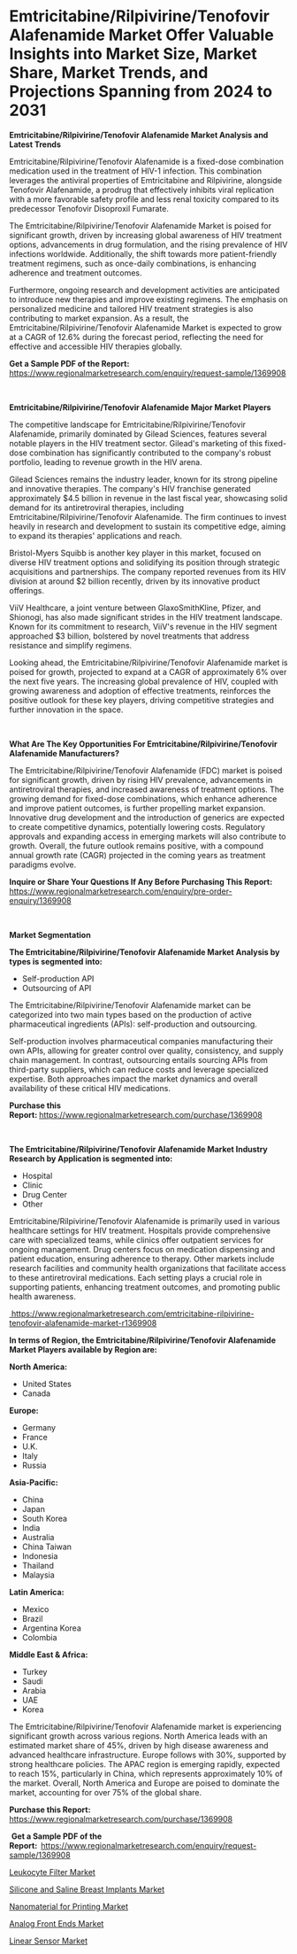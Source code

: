 <p><h1>Emtricitabine/Rilpivirine/Tenofovir Alafenamide Market Offer Valuable Insights into Market Size, Market Share, Market Trends, and Projections Spanning from 2024 to 2031</h1></p><p><strong>Emtricitabine/Rilpivirine/Tenofovir Alafenamide Market Analysis and Latest Trends</strong></p>
<p><p>Emtricitabine/Rilpivirine/Tenofovir Alafenamide is a fixed-dose combination medication used in the treatment of HIV-1 infection. This combination leverages the antiviral properties of Emtricitabine and Rilpivirine, alongside Tenofovir Alafenamide, a prodrug that effectively inhibits viral replication with a more favorable safety profile and less renal toxicity compared to its predecessor Tenofovir Disoproxil Fumarate. </p><p>The Emtricitabine/Rilpivirine/Tenofovir Alafenamide Market is poised for significant growth, driven by increasing global awareness of HIV treatment options, advancements in drug formulation, and the rising prevalence of HIV infections worldwide. Additionally, the shift towards more patient-friendly treatment regimens, such as once-daily combinations, is enhancing adherence and treatment outcomes. </p><p>Furthermore, ongoing research and development activities are anticipated to introduce new therapies and improve existing regimens. The emphasis on personalized medicine and tailored HIV treatment strategies is also contributing to market expansion. As a result, the Emtricitabine/Rilpivirine/Tenofovir Alafenamide Market is expected to grow at a CAGR of 12.6% during the forecast period, reflecting the need for effective and accessible HIV therapies globally.</p></p>
<p><strong>Get a Sample PDF of the Report:&nbsp;</strong> <a href="https://www.regionalmarketresearch.com/enquiry/request-sample/1369908">https://www.regionalmarketresearch.com/enquiry/request-sample/1369908</a></p>
<p>&nbsp;</p>
<p><strong>Emtricitabine/Rilpivirine/Tenofovir Alafenamide Major Market Players</strong></p>
<p><p>The competitive landscape for Emtricitabine/Rilpivirine/Tenofovir Alafenamide, primarily dominated by Gilead Sciences, features several notable players in the HIV treatment sector. Gilead's marketing of this fixed-dose combination has significantly contributed to the company's robust portfolio, leading to revenue growth in the HIV arena.</p><p>Gilead Sciences remains the industry leader, known for its strong pipeline and innovative therapies. The company's HIV franchise generated approximately $4.5 billion in revenue in the last fiscal year, showcasing solid demand for its antiretroviral therapies, including Emtricitabine/Rilpivirine/Tenofovir Alafenamide. The firm continues to invest heavily in research and development to sustain its competitive edge, aiming to expand its therapies' applications and reach.</p><p>Bristol-Myers Squibb is another key player in this market, focused on diverse HIV treatment options and solidifying its position through strategic acquisitions and partnerships. The company reported revenues from its HIV division at around $2 billion recently, driven by its innovative product offerings.</p><p>ViiV Healthcare, a joint venture between GlaxoSmithKline, Pfizer, and Shionogi, has also made significant strides in the HIV treatment landscape. Known for its commitment to research, ViiV's revenue in the HIV segment approached $3 billion, bolstered by novel treatments that address resistance and simplify regimens.</p><p>Looking ahead, the Emtricitabine/Rilpivirine/Tenofovir Alafenamide market is poised for growth, projected to expand at a CAGR of approximately 6% over the next five years. The increasing global prevalence of HIV, coupled with growing awareness and adoption of effective treatments, reinforces the positive outlook for these key players, driving competitive strategies and further innovation in the space.</p></p>
<p>&nbsp;</p>
<p><strong>What Are The Key Opportunities For Emtricitabine/Rilpivirine/Tenofovir Alafenamide Manufacturers?</strong></p>
<p><p>The Emtricitabine/Rilpivirine/Tenofovir Alafenamide (FDC) market is poised for significant growth, driven by rising HIV prevalence, advancements in antiretroviral therapies, and increased awareness of treatment options. The growing demand for fixed-dose combinations, which enhance adherence and improve patient outcomes, is further propelling market expansion. Innovative drug development and the introduction of generics are expected to create competitive dynamics, potentially lowering costs. Regulatory approvals and expanding access in emerging markets will also contribute to growth. Overall, the future outlook remains positive, with a compound annual growth rate (CAGR) projected in the coming years as treatment paradigms evolve.</p></p>
<p><strong>Inquire or Share Your Questions If Any Before Purchasing This Report:</strong> <a href="https://www.regionalmarketresearch.com/enquiry/pre-order-enquiry/1369908">https://www.regionalmarketresearch.com/enquiry/pre-order-enquiry/1369908</a></p>
<p>&nbsp;</p>
<p><strong>Market Segmentation</strong></p>
<p><strong>The Emtricitabine/Rilpivirine/Tenofovir Alafenamide Market Analysis by types is segmented into:</strong></p>
<p><ul><li>Self-production API</li><li>Outsourcing of API</li></ul></p>
<p><p>The Emtricitabine/Rilpivirine/Tenofovir Alafenamide market can be categorized into two main types based on the production of active pharmaceutical ingredients (APIs): self-production and outsourcing. </p><p>Self-production involves pharmaceutical companies manufacturing their own APIs, allowing for greater control over quality, consistency, and supply chain management. In contrast, outsourcing entails sourcing APIs from third-party suppliers, which can reduce costs and leverage specialized expertise. Both approaches impact the market dynamics and overall availability of these critical HIV medications.</p></p>
<p><strong>Purchase this Report:&nbsp;</strong><a href="https://www.regionalmarketresearch.com/purchase/1369908">https://www.regionalmarketresearch.com/purchase/1369908</a></p>
<p>&nbsp;</p>
<p><strong>The Emtricitabine/Rilpivirine/Tenofovir Alafenamide Market Industry Research by Application is segmented into:</strong></p>
<p><ul><li>Hospital</li><li>Clinic</li><li>Drug Center</li><li>Other</li></ul></p>
<p><p>Emtricitabine/Rilpivirine/Tenofovir Alafenamide is primarily used in various healthcare settings for HIV treatment. Hospitals provide comprehensive care with specialized teams, while clinics offer outpatient services for ongoing management. Drug centers focus on medication dispensing and patient education, ensuring adherence to therapy. Other markets include research facilities and community health organizations that facilitate access to these antiretroviral medications. Each setting plays a crucial role in supporting patients, enhancing treatment outcomes, and promoting public health awareness.</p></p>
<p><a href="https://www.regionalmarketresearch.com/emtricitabine-rilpivirine-tenofovir-alafenamide-market-r1369908">&nbsp;https://www.regionalmarketresearch.com/emtricitabine-rilpivirine-tenofovir-alafenamide-market-r1369908</a></p>
<p><strong>In terms of Region, the Emtricitabine/Rilpivirine/Tenofovir Alafenamide Market Players available by Region are:</strong></p>
<p>
    <p> <strong> North America: </strong>
        <ul>
            <li>United States</li>
            <li>Canada</li>
        </ul>
        </p> 
    <p> <strong> Europe: </strong>
        <ul>
            <li>Germany</li>
            <li>France</li>
            <li>U.K.</li>
            <li>Italy</li>
            <li>Russia</li>
        </ul>
        </p> 
    <p> <strong> Asia-Pacific: </strong>
        <ul>
            <li>China</li>
            <li>Japan</li>
            <li>South Korea</li>
            <li>India</li>
            <li>Australia</li>
            <li>China Taiwan</li>
            <li>Indonesia</li>
            <li>Thailand</li>
            <li>Malaysia</li>
        </ul>
        </p> 
    <p> <strong> Latin America: </strong>
        <ul>
            <li>Mexico</li>
            <li>Brazil</li>
            <li>Argentina Korea</li>
            <li>Colombia</li>
        </ul>
        </p> 
    <p> <strong> Middle East & Africa: </strong>
        <ul>
            <li>Turkey</li>
            <li>Saudi</li>
            <li>Arabia</li>
            <li>UAE</li>
            <li>Korea</li>
        </ul>
    </p>
    </p>
<p><p>The Emtricitabine/Rilpivirine/Tenofovir Alafenamide market is experiencing significant growth across various regions. North America leads with an estimated market share of 45%, driven by high disease awareness and advanced healthcare infrastructure. Europe follows with 30%, supported by strong healthcare policies. The APAC region is emerging rapidly, expected to reach 15%, particularly in China, which represents approximately 10% of the market. Overall, North America and Europe are poised to dominate the market, accounting for over 75% of the global share.</p></p>
<p><strong>Purchase this Report: </strong><a href="https://www.regionalmarketresearch.com/purchase/1369908">https://www.regionalmarketresearch.com/purchase/1369908</a></p>
<p>&nbsp;<strong>Get a Sample PDF of the Report:&nbsp;&nbsp;</strong><a href="https://www.regionalmarketresearch.com/enquiry/request-sample/1369908">https://www.regionalmarketresearch.com/enquiry/request-sample/1369908</a></p>
<p><strong></strong></p>
<p><p><a href="https://www.linkedin.com/pulse/leukocyte-filter-market-global-trends-forecast-2024-2031-osydf">Leukocyte Filter Market</a></p><p><a href="https://www.linkedin.com/pulse/silicone-saline-breast-implants-market-share-size-trends-t0owf">Silicone and Saline Breast Implants Market</a></p><p><a href="https://issuu.com/reportprime-2/docs/nanomaterial-for-printing-market-si_d233b77287f1f2">Nanomaterial for Printing Market</a></p><p><a href="https://medium.com/@georgeannauce/global-analog-front-ends-market-size-is-expected-to-reach-at-a-cagr-of-10-7-6687289985a5?postPublishedType=repub">Analog Front Ends Market</a></p><p><a href="https://medium.com/@grantdupreehq/exploring-linear-sensor-market-dynamics-global-trends-and-future-growth-prospects-2024-2031-f66d401b9f18?postPublishedType=repub">Linear Sensor Market</a></p></p>